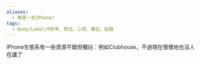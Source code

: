 ```yaml
---
aliases:
  - 再買一支IPhone?
tags:
  - Keep/Label/R參考、想法、心得、筆記、紀錄
---
```


IPhone生態系有一些資源不錯但獨佔：例如Clubhouse，不過現在慢慢地也沒人在講了